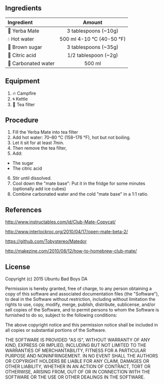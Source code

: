 ## Ingredients

| Ingredient              | Amount                    |
| :-----------------------|:-------------------------:|
| :tea: Yerba Mate        | 3 tablespoons (~10g)      |
| :droplet: Hot water     | 500 ml 4-10 °C (40-50 °F) |
| :candy: Brown sugar     | 3 tablespoons (~35g)      |
| :lemon: Citric acid     | 1/2 tablespoon (~2g)      |
| :sake: Carbonated water | 500 ml                     |


## Equipment
1. :fire: Campfire
2. :cyclone: Kettle
3. :fork_and_knife: Tea filter

## Procedure
1. Fill the Yerba Mate into tea filter
2. Add hot water: 70–80 °C (158–176 °F), hot but not boiling.
3. Let it sit for at least 7min.
4. Then remove the tea filter,
5. Add:
  - The sugar
  - The citric acid
6. Stir until dissolved.
7. Cool down the "mate base": Put it in the fridge for some minutes (optionally add ice cubes)
8. Combine carbonated water and the cold "mate base" in a 1:1 ratio.

## References
http://www.instructables.com/id/Club-Mate-Copycat/

http://www.interlockroc.org/2010/04/17/open-mate-beta-2/

https://github.com/Tobystereo/Matedor

http://makezine.com/2010/08/12/how-to-homebrew-club-mate/

## License
Copyright (c) 2015 Ubuntu Bad Boys DA

Permission is hereby granted, free of charge, to any person obtaining
a copy of this software and associated documentation files (the
"Software"), to deal in the Software without restriction, including
without limitation the rights to use, copy, modify, merge, publish,
distribute, sublicense, and/or sell copies of the Software, and to
permit persons to whom the Software is furnished to do so, subject to
the following conditions:

The above copyright notice and this permission notice shall be
included in all copies or substantial portions of the Software.

THE SOFTWARE IS PROVIDED "AS IS", WITHOUT WARRANTY OF ANY KIND,
EXPRESS OR IMPLIED, INCLUDING BUT NOT LIMITED TO THE WARRANTIES OF
MERCHANTABILITY, FITNESS FOR A PARTICULAR PURPOSE AND
NONINFRINGEMENT. IN NO EVENT SHALL THE AUTHORS OR COPYRIGHT HOLDERS BE
LIABLE FOR ANY CLAIM, DAMAGES OR OTHER LIABILITY, WHETHER IN AN ACTION
OF CONTRACT, TORT OR OTHERWISE, ARISING FROM, OUT OF OR IN CONNECTION
WITH THE SOFTWARE OR THE USE OR OTHER DEALINGS IN THE SOFTWARE.
